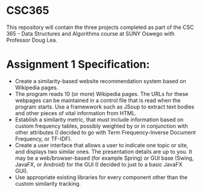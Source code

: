 # CSC365
This repository will contain the three projects completed as part of the CSC 365 - Data Structures and Algorithms course at SUNY Oswego with Professor Doug Lea.

# Assignment 1 Specification:
* Create a similarity-based website recommendation system based on Wikipedia pages.
* The program reads 10 (or more) Wikipedia pages. The URLs for these webpages can be maintained in a control file that is read when the program starts. Use a framewwork such as JSoup to extract text bodies and other pieces of vital information from HTML.
* Establish a similarity metric, that must include information based on custom frequency tables, possibly weighted by or in conjunction with other attributes (I decided to go with Term Frequency-Inverse Document Frequency, or TF-IDF).
* Create a user interface that allows a user to indicate one topic or site, and displays two similar ones. The presentation details are up to you. It may be a web/browser-based (for example Spring) or GUI base (Swing, JavaFX, or Android) for the GUI (I decided to just to a basic JavaFX GUI).
* Use appropriate existing libraries for every component other than the custom similarity tracking.
